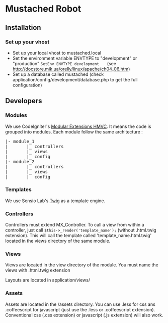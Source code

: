 # Mustached Robot

## Installation

### Set up your vhost

* Set up your local vhost to mustached.local
* Set the environment variable ENVTYPE to "development" or "production" ```SetEnv ENVTYPE development	``` (see http://docstore.mik.ua/orelly/linux/apache/ch04_06.htm)
* Set up a database called mustached (check application/config/development/database.php to get the full configuration)

## Developers

### Modules

We use CodeIgniter's [Modular Extensions HMVC](https://bitbucket.org/wiredesignz/codeigniter-modular-extensions-hmvc/wiki/Home). It means the code is grouped into modules. Each module follow the same architecture :

<pre>
|- module_1
|       |_ controllers
|       |_ views
|       |_ config
|- module_2
|       |_ controllers
|       |_ views
|       |_ config
</pre>

### Templates

We use Sensio Lab's [Twig](http://twig.sensiolabs.org) as a template engine. 

### Controllers 

Controllers must extend MX_Controller. To call a view from within a controller, just call ```$this->_render('template_name');``` (without .html.twig extension). This will call the template called 'template_name.html.twig' located in the views directory of the same module.

### Views 

Views are located in the view directory of the module. You must name the views with .html.twig extension

Layouts are located in application/views/

### Assets

Assets are located in the /assets directory. You can use .less for css ans .coffeescript for javascript (just use the .less or .coffeescript extension). Conventional css (.css extension) or javascript (.js extension) will also work.




